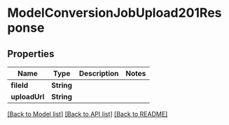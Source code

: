 # ModelConversionJobUpload201Response

## Properties
Name | Type | Description | Notes
------------ | ------------- | ------------- | -------------
**fileId** | **String** |  | 
**uploadUrl** | **String** |  | 

[[Back to Model list]](../README.md#documentation-for-models) [[Back to API list]](../README.md#documentation-for-api-endpoints) [[Back to README]](../README.md)


